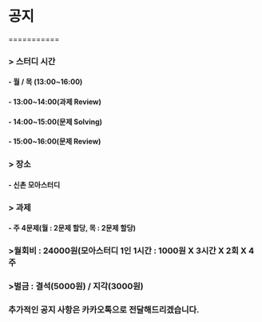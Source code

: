 # **공지**
===========

### **> 스터디 시간**
#### - 월 / 목 (13:00~16:00)
#### - 13:00~14:00(과제 Review)
#### - 14:00~15:00(문제 Solving)
#### - 15:00~16:00(문제 Review)


### **> 장소**
####  - 신촌 모아스터디


### **> 과제**
####  - 주 4문제(월 : 2문제 할당, 목 : 2문제 할당)


### >월회비 : 24000원(모아스터디 1인 1시간 : 1000원 X 3시간 X 2회 X 4주
### >벌금 : 결석(5000원) / 지각(3000원)


### 추가적인 공지 사항은 카카오톡으로 전달해드리겠습니다.

